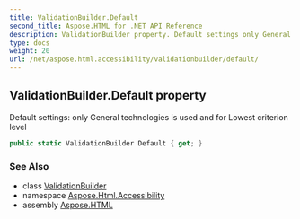 ```yaml
---
title: ValidationBuilder.Default
second_title: Aspose.HTML for .NET API Reference
description: ValidationBuilder property. Default settings only General technologies is used and for Lowest criterion level
type: docs
weight: 20
url: /net/aspose.html.accessibility/validationbuilder/default/
---
```

## ValidationBuilder.Default property

Default settings: only General technologies is used and for Lowest criterion level

```csharp
public static ValidationBuilder Default { get; }
```

### See Also

* class [ValidationBuilder](../)
* namespace [Aspose.Html.Accessibility](../../../aspose.html.accessibility/)
* assembly [Aspose.HTML](../../../)
